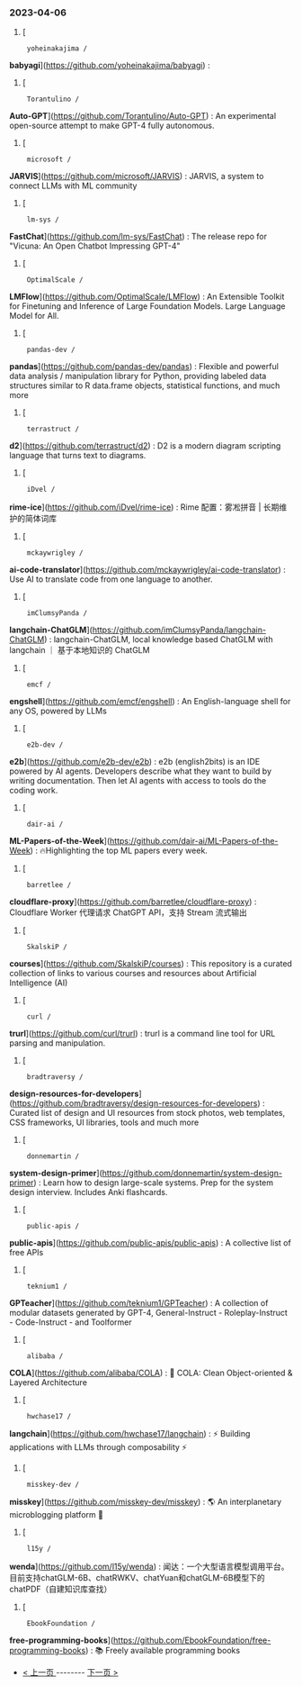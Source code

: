 ### 2023-04-06 
1. [
    

        yoheinakajima /
**babyagi**](https://github.com/yoheinakajima/babyagi) : 
1. [
    

        Torantulino /
**Auto-GPT**](https://github.com/Torantulino/Auto-GPT) : An experimental open-source attempt to make GPT-4 fully autonomous.
1. [
    

        microsoft /
**JARVIS**](https://github.com/microsoft/JARVIS) : JARVIS, a system to connect LLMs with ML community
1. [
    

        lm-sys /
**FastChat**](https://github.com/lm-sys/FastChat) : The release repo for "Vicuna: An Open Chatbot Impressing GPT-4"
1. [
    

        OptimalScale /
**LMFlow**](https://github.com/OptimalScale/LMFlow) : An Extensible Toolkit for Finetuning and Inference of Large Foundation Models. Large Language Model for All.
1. [
    

        pandas-dev /
**pandas**](https://github.com/pandas-dev/pandas) : Flexible and powerful data analysis / manipulation library for Python, providing labeled data structures similar to R data.frame objects, statistical functions, and much more
1. [
    

        terrastruct /
**d2**](https://github.com/terrastruct/d2) : D2 is a modern diagram scripting language that turns text to diagrams.
1. [
    

        iDvel /
**rime-ice**](https://github.com/iDvel/rime-ice) : Rime 配置：雾凇拼音 | 长期维护的简体词库
1. [
    

        mckaywrigley /
**ai-code-translator**](https://github.com/mckaywrigley/ai-code-translator) : Use AI to translate code from one language to another.
1. [
    

        imClumsyPanda /
**langchain-ChatGLM**](https://github.com/imClumsyPanda/langchain-ChatGLM) : langchain-ChatGLM, local knowledge based ChatGLM with langchain ｜ 基于本地知识的 ChatGLM
1. [
    

        emcf /
**engshell**](https://github.com/emcf/engshell) : An English-language shell for any OS, powered by LLMs
1. [
    

        e2b-dev /
**e2b**](https://github.com/e2b-dev/e2b) : e2b (english2bits) is an IDE powered by AI agents. Developers describe what they want to build by writing documentation. Then let AI agents with access to tools do the coding work.
1. [
    

        dair-ai /
**ML-Papers-of-the-Week**](https://github.com/dair-ai/ML-Papers-of-the-Week) : 🔥Highlighting the top ML papers every week.
1. [
    

        barretlee /
**cloudflare-proxy**](https://github.com/barretlee/cloudflare-proxy) : Cloudflare Worker 代理请求 ChatGPT API，支持 Stream 流式输出
1. [
    

        SkalskiP /
**courses**](https://github.com/SkalskiP/courses) : This repository is a curated collection of links to various courses and resources about Artificial Intelligence (AI)
1. [
    

        curl /
**trurl**](https://github.com/curl/trurl) : trurl is a command line tool for URL parsing and manipulation.
1. [
    

        bradtraversy /
**design-resources-for-developers**](https://github.com/bradtraversy/design-resources-for-developers) : Curated list of design and UI resources from stock photos, web templates, CSS frameworks, UI libraries, tools and much more
1. [
    

        donnemartin /
**system-design-primer**](https://github.com/donnemartin/system-design-primer) : Learn how to design large-scale systems. Prep for the system design interview. Includes Anki flashcards.
1. [
    

        public-apis /
**public-apis**](https://github.com/public-apis/public-apis) : A collective list of free APIs
1. [
    

        teknium1 /
**GPTeacher**](https://github.com/teknium1/GPTeacher) : A collection of modular datasets generated by GPT-4, General-Instruct - Roleplay-Instruct - Code-Instruct - and Toolformer
1. [
    

        alibaba /
**COLA**](https://github.com/alibaba/COLA) : 🥤 COLA: Clean Object-oriented & Layered Architecture
1. [
    

        hwchase17 /
**langchain**](https://github.com/hwchase17/langchain) : ⚡ Building applications with LLMs through composability ⚡
1. [
    

        misskey-dev /
**misskey**](https://github.com/misskey-dev/misskey) : 🌎 An interplanetary microblogging platform 🚀
1. [
    

        l15y /
**wenda**](https://github.com/l15y/wenda) : 闻达：一个大型语言模型调用平台。目前支持chatGLM-6B、chatRWKV、chatYuan和chatGLM-6B模型下的chatPDF（自建知识库查找）
1. [
    

        EbookFoundation /
**free-programming-books**](https://github.com/EbookFoundation/free-programming-books) : 📚 Freely available programming books 

- [ < 上一页 ](https://github.com/able8/github-trending-daily-record/blob/master/2023-04-05.md) -------- [ 下一页 > ](https://github.com/able8/github-trending-daily-record/blob/master/2023-04-07.md)